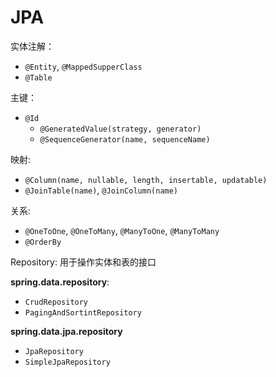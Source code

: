 # JPA

实体注解：

- `@Entity`, `@MappedSupperClass`
- `@Table`

主键：
- `@Id`
  - `@GeneratedValue(strategy, generator)`
  - `@SequenceGenerator(name, sequenceName)`
  
映射:
- `@Column(name, nullable, length, insertable, updatable)`
- `@JoinTable(name)`, `@JoinColumn(name)`

关系:
- `@OneToOne`, `@OneToMany`, `@ManyToOne`, `@ManyToMany`
- `@OrderBy`

Repository: 用于操作实体和表的接口

**spring.data.repository**:
- `CrudRepository`
- `PagingAndSortintRepository`

**spring.data.jpa.repository**
- `JpaRepository`
- `SimpleJpaRepository`